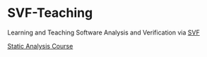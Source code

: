 # SVF-Teaching
Learning and Teaching Software Analysis and Verification via [SVF](https://github.com/SVF-tools/SVF)

[Static Analysis Course](https://github.com/SVF-tools/Software-Security-Analysis)

